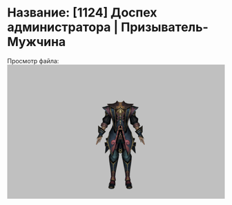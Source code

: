 # Название: [1124] Доспех администратора | Призыватель-Мужчина

Просмотр файла:
![p080006.png](p080006.png)